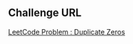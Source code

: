 ## Challenge URL

[LeetCode Problem : Duplicate Zeros](https://leetcode.com/problems/duplicate-zeros/description/)

